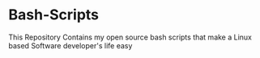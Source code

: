 # Bash-Scripts
This Repository Contains my open source bash scripts that make a Linux based Software developer's life easy
